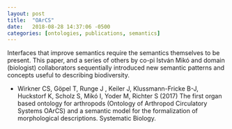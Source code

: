 ```yaml
---
layout: post
title:  "OArCS"
date:   2018-08-28 14:37:06 -0500
categories: [ontologies, publications, semantics]
---
```


Interfaces that improve semantics require the semantics themselves to be present.  This paper, and a series of others by co-pi István Mikó and domain (biologist) collaborators sequentially introduced new semantic patterns and concepts useful to describing biodiversity.

* Wirkner CS, Göpel T, Runge J , Keiler J, Klussmann-Fricke B-J, Huckstorf K, Scholz S, Mikó I, Yoder M, Richter S (2017) The first organ based ontology for arthropods (Ontology of Arthropod Circulatory Systems OArCS) and a semantic model for the formalization of morphological descriptions. Systematic Biology.
